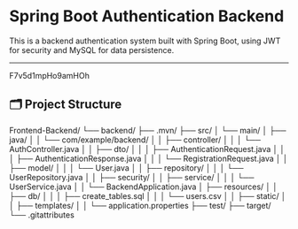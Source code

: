 # Spring Boot Authentication Backend

This is a backend authentication system built with Spring Boot, using JWT for security and MySQL for data persistence.

---

F7v5d1mpHo9amHOh

## 🗂️ Project Structure

Frontend-Backend/
└── backend/
├── .mvn/
├── src/
│ └── main/
│ ├── java/
│ │ └── com/example/backend/
│ │ ├── controller/
│ │ │ └── AuthController.java
│ │ ├── dto/
│ │ │ ├── AuthenticationRequest.java
│ │ │ ├── AuthenticationResponse.java
│ │ │ └── RegistrationRequest.java
│ │ ├── model/
│ │ │ └── User.java
│ │ ├── repository/
│ │ │ └── UserRepository.java
│ │ ├── security/
│ │ ├── service/
│ │ │ └── UserService.java
│ │ └── BackendApplication.java
│ ├── resources/
│ │ ├── db/
│ │ │ ├── create_tables.sql
│ │ │ └── users.csv
│ │ ├── static/
│ │ ├── templates/
│ │ └── application.properties
├── test/
├── target/
└── .gitattributes
